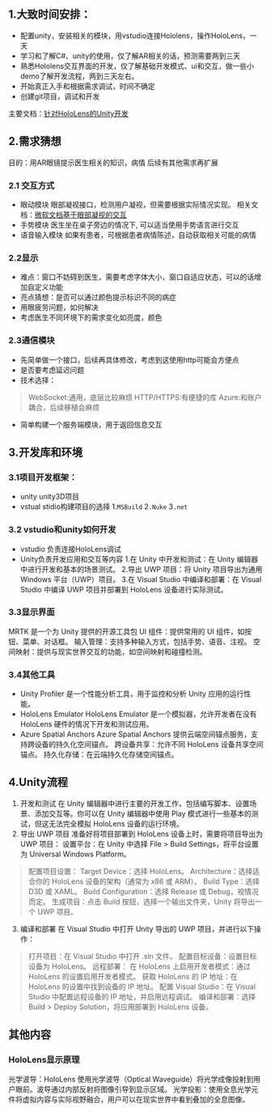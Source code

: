 ## 1.大致时间安排：
- 配置unity，安装相关的模块，用vstudio连接Hololens，操作HoloLens，一天
- 学习和了解C#、unity的使用，仅了解AR相关的话，预测需要两到三天
- 熟悉Hololens交互界面的开发，仅了解基础开发模式、ui和交互，做一些小demo了解开发流程，两到三天左右。
- 开始真正入手和根据需求调试，时间不确定
- 创建git项目，调试和开发


主要文档：[针对HoloLens的Unity开发](https://learn.microsoft.com/zh-cn/windows/mixed-reality/develop/unity/unity-development-overview?tabs=arr%2CD365%2Chl2)
## 2.需求猜想
目的：用AR眼镜提示医生相关的知识，病情
后续有其他需求再扩展

### 2.1 交互方式
- 眼动模块
    眼部凝视接口，检测用户凝视，但需要根据实际情况实现。
    相关文档：[微软文档基于眼部凝视的交互](https://learn.microsoft.com/zh-cn/windows/mixed-reality/design/eye-gaze-interaction)
- 手势模块
    医生坐在桌子旁边的情况下, 可以适当使用手势语言进行交互
- 语音输入模块
    如果有患者，可根据患者病情陈述，自动获取相关可能的病情

### 2.2显示
- 难点：窗口不妨碍到医生，需要考虑字体大小，窗口自适应状态，可以的话增加自定义功能
- 亮点猜想：是否可以通过颜色提示标识不同的病症
- 用眼疲劳问题，如何解决
- 考虑医生不同环境下的需求变化如亮度，颜色

### 2.3通信模块
- 先简单做一个接口，后续再具体修改，考虑到这使用http可能会方便点
- 是否要考虑延迟问题
- 技术选择：
> WebSocket:通用，底层比较麻烦
HTTP/HTTPS:有便捷的库
Azure:和账户耦合，后续移植会麻烦
- 简单构建一个服务端模块，用于返回信息交互


## 3.开发库和环境
### 3.1项目开发框架：
- unity
    unity3D项目
- vstual stidio构建项目的选择
1.`MSBuild`
2`.Nuke`
3`.net`

### 3.2 vstudio和unity如何开发
- vstudio 负责连接HoloLens调试
- Unity负责开发应用和交互等内容
1.在 Unity 中开发和测试：在 Unity 编辑器中进行开发和基本的场景测试。
2.导出 UWP 项目：将 Unity 项目导出为通用 Windows 平台（UWP）项目。
3.在 Visual Studio 中编译和部署：在 Visual Studio 中编译 UWP 项目并部署到 HoloLens 设备进行实际测试。

### 3.3显示界面
 MRTK 是一个为 Unity 提供的开源工具包
UI 组件：提供常用的 UI 组件，如按钮、菜单、对话框。
输入管理：支持多种输入方式，包括手势、语音、注视。
空间映射：提供与现实世界交互的功能，如空间映射和碰撞检测。

### 3.4其他工具
- Unity Profiler
 是一个性能分析工具，用于监控和分析 Unity 应用的运行性能。
- HoloLens Emulator
HoloLens Emulator 是一个模拟器，允许开发者在没有 HoloLens 硬件的情况下开发和测试应用。
- Azure Spatial Anchors
Azure Spatial Anchors 提供云端空间锚点服务，支持跨设备的持久化空间锚点。
跨设备共享：允许不同 HoloLens 设备共享空间锚点。
持久化存储：在云端持久化存储空间锚点。

## 4.Unity流程
1. 开发和测试
在 Unity 编辑器中进行主要的开发工作，包括编写脚本、设置场景、添加交互等。你可以在 Unity 编辑器中使用 Play 模式进行一些基本的测试，但这无法完全模拟 HoloLens 设备的运行环境。
2. 导出 UWP 项目
准备好将项目部署到 HoloLens 设备上时，需要将项目导出为 UWP 项目：
设置平台：在 Unity 中选择 File > Build Settings，将平台设置为 Universal Windows Platform。

>配置项目设置：
Target Device：选择 HoloLens。
Architecture：选择适合你的 HoloLens 设备的架构（通常为 x86 或 ARM）。
Build Type：选择 D3D 或 XAML。
Build Configuration：选择 Release 或 Debug，视情况而定。
生成项目：点击 Build 按钮，选择一个输出文件夹，Unity 将导出一个 UWP 项目。

3. 编译和部署
在 Visual Studio 中打开 Unity 导出的 UWP 项目，并进行以下操作：
>打开项目：在 Visual Studio 中打开 .sln 文件。
配置目标设备：设置目标设备为 HoloLens。
远程部署：
在 HoloLens 上启用开发者模式：通过 HoloLens 的设置启用开发者模式。
获取 HoloLens 的 IP 地址：在 HoloLens 的设置中找到设备的 IP 地址。
配置 Visual Studio：在 Visual Studio 中配置远程设备的 IP 地址，并启用远程调试。
编译和部署：选择 Build > Deploy Solution，将应用部署到 HoloLens 设备。

##  其他内容
### HoloLens显示原理
光学波导：HoloLens 使用光学波导（Optical Waveguide）将光学成像投射到用户眼前。波导通过内部反射将图像引导到显示区域。
光学投影：使用全息光学元件将虚拟内容与实际视野融合，用户可以在现实世界中看到叠加的全息图像。

